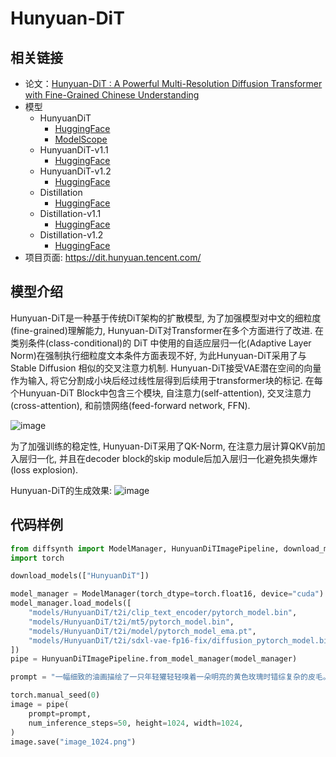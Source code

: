 # Hunyuan-DiT

## 相关链接

* 论文：[Hunyuan-DiT : A Powerful Multi-Resolution Diffusion Transformer with Fine-Grained Chinese Understanding](https://arxiv.org/pdf/2405.08748)
* 模型
    * HunyuanDiT
        * [HuggingFace](https://huggingface.co/Tencent-Hunyuan/HunyuanDiT)
        * [ModelScope](https://modelscope.cn/models/modelscope/HunyuanDiT)
    * HunyuanDiT-v1.1
        * [HuggingFace](https://huggingface.co/Tencent-Hunyuan/HunyuanDiT-v1.1)
    * HunyuanDiT-v1.2
        * [HuggingFace](https://huggingface.co/Tencent-Hunyuan/HunyuanDiT-v1.2)
    * Distillation
        * [HuggingFace](https://huggingface.co/Tencent-Hunyuan/Distillation)
    * Distillation-v1.1
        * [HuggingFace](https://huggingface.co/Tencent-Hunyuan/Distillation-v1.1)
    * Distillation-v1.2
        * [HuggingFace](https://huggingface.co/Tencent-Hunyuan/Distillation-v1.2)
* 项目页面: https://dit.hunyuan.tencent.com/

## 模型介绍

Hunyuan-DiT是一种基于传统DiT架构的扩散模型, 为了加强模型对中文的细粒度(fine-grained)理解能力, Hunyuan-DiT对Transformer在多个方面进行了改进. 在类别条件(class-conditional)的 DiT 中使用的自适应层归一化(Adaptive Layer Norm)在强制执行细粒度文本条件方面表现不好, 为此Hunyuan-DiT采用了与Stable Diffusion 相似的交叉注意力机制. Hunyuan-DiT接受VAE潜在空间的向量作为输入, 将它分割成小块后经过线性层得到后续用于transformer块的标记. 在每个Hunyuan-DiT Block中包含三个模块, 自注意力(self-attention), 交叉注意力(cross-attention), 和前馈网络(feed-forward network, FFN).

![image](https://github.com/user-attachments/assets/50f3eb1f-855d-4095-88fb-c03711f4c7ae)

为了加强训练的稳定性, Hunyuan-DiT采用了QK-Norm, 在注意力层计算QKV前加入层归一化, 并且在decoder block的skip module后加入层归一化避免损失爆炸(loss explosion).

Hunyuan-DiT的生成效果:
![image](https://github.com/user-attachments/assets/4c11be16-c7ac-45a1-a900-b620606eb2c4)

## 代码样例

```python
from diffsynth import ModelManager, HunyuanDiTImagePipeline, download_models
import torch

download_models(["HunyuanDiT"])

model_manager = ModelManager(torch_dtype=torch.float16, device="cuda")
model_manager.load_models([
    "models/HunyuanDiT/t2i/clip_text_encoder/pytorch_model.bin",
    "models/HunyuanDiT/t2i/mt5/pytorch_model.bin",
    "models/HunyuanDiT/t2i/model/pytorch_model_ema.pt",
    "models/HunyuanDiT/t2i/sdxl-vae-fp16-fix/diffusion_pytorch_model.bin"
])
pipe = HunyuanDiTImagePipeline.from_model_manager(model_manager)

prompt = "一幅细致的油画描绘了一只年轻獾轻轻嗅着一朵明亮的黄色玫瑰时错综复杂的皮毛。背景是一棵大树干的粗糙纹理，獾的爪子轻轻地挖进树皮。在柔和的背景中，一个宁静的瀑布倾泻而下，它的水在绿色植物中闪烁着蓝色。"

torch.manual_seed(0)
image = pipe(
    prompt=prompt,
    num_inference_steps=50, height=1024, width=1024,
)
image.save("image_1024.png")
```